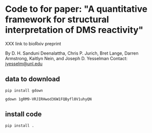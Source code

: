 # Code to for paper: "A quantitative framework for structural interpretation of DMS reactivity"

XXX link to bioRxiv preprint 

By D. H. Sanduni Deenalattha, Chris P. Jurich, Bret Lange, Darren Armstrong, Kaitlyn Nein, and Joseph D. Yesselman
Contact: jyesselm@unl.edu



## data to download 
```
pip install gdown

gdown 1gRM9-VRJIRHwod36W1FQByfl0V1uhyQN
```
## install code
```
pip install . 
```

